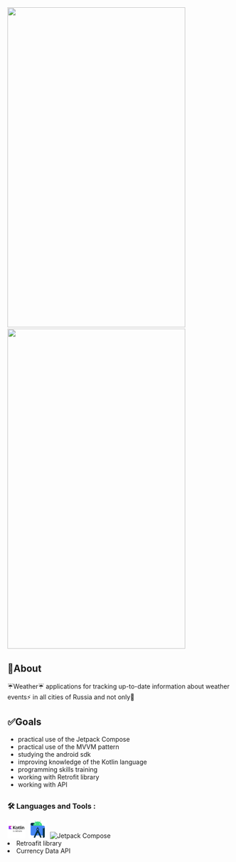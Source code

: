 <div>
  <img src="https://i.ibb.co/K24k1Hd/5-JSS-WSWo56-Dy617-EQBr-TJyq-PZbv-Aut-St-Td3tu-IIymf52op1-Zhovct9-QWKXRFSHJsm-OFtq73h-CA1-Rw-Oaeeejs.jpg" width="400" height="720"/>&nbsp; 
  <img src="https://i.ibb.co/q9gYKMr/MEadkg4-Xsdb3-OLkg-AX6-Vo-Qf-Ye2-MX5-RHRYM7eu-XKH3ugc-Ayss-F75xym-QOI3-Q-D6u91ew-HFZnf-N4-SPe-W0k0y0.jpg" width="400" height="720"/>&nbsp;
</div>

## :triangular_flag_on_post:About
☔Weather☔ applications for tracking up-to-date information about weather events⚡ in all cities of Russia and not only🌠
## :white_check_mark:Goals
<ul>
    <li>practical use of the Jetpack Compose</li>
    <li>practical use of the MVVM pattern</li>
  <li>studying the android sdk</li>
    <li>improving knowledge of the Kotlin language</li>
    <li>programming skills training</li>
  <li>working with Retrofit library</li>
  <li>working with API</li>
</ul>

##
### :hammer_and_wrench: Languages and Tools :
<div>
  <img src="https://github.com/devicons/devicon/blob/master/icons/kotlin/kotlin-original-wordmark.svg" title="Kotlin" alt="Java" width="40" height="40"/>&nbsp;
  <img src="https://github.com/devicons/devicon/blob/master/icons/androidstudio/androidstudio-original.svg" title="AndroidStudio"  alt="AndroidStudio" width="40"
  <img src="https://tabris.com/wp-content/uploads/2021/06/jetpack-compose-icon_RGB.png" title="Jetpack Compose"  alt="Jetpack Compose" width="40" height="40"/>&nbsp;
  <img src="https://tabris.com/wp-content/uploads/2021/06/jetpack-compose-icon_RGB.png" title="Jetpack Compose"  alt="Jetpack Compose" width="40" height="40"/>&nbsp;

</div>
<li>Retroafit library</li>
<li>Currency Data API</li>
